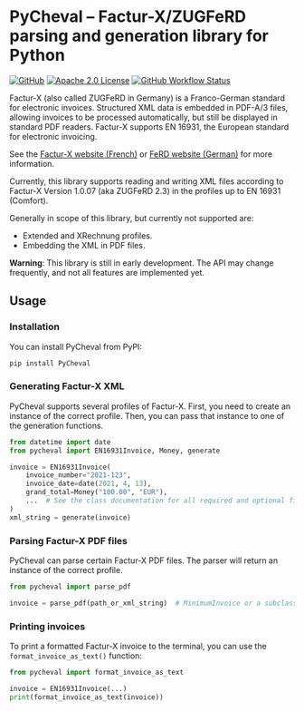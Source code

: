 # PyCheval – Factur-X/ZUGFeRD parsing and generation library for Python

[![GitHub](https://img.shields.io/github/release/zfutura/pycheval/all.svg)](https://github.com/zfutura/pycheval/releases/)
[![Apache 2.0 License](https://img.shields.io/github/license/zfutura/pycheval)](https://github.com/zfutura/pycheval/blob/main/LICENSE)
[![GitHub Workflow Status](https://img.shields.io/github/actions/workflow/status/zfutura/pycheval/test-and-lint.yml)](https://github.com/zfutura/pycheval/actions/workflows/test-and-lint)

Factur-X (also called ZUGFeRD in Germany) is a Franco-German standard for
electronic invoices. Structured XML data is embedded in PDF-A/3 files,
allowing invoices to be processed automatically, but still be displayed in
standard PDF readers. Factur-X supports EN 16931, the European standard for
electronic invoicing.

See the [Factur-X website (French)](https://www.factur-x.org/) or
[FeRD website (German)](https://www.ferd-net.de/) for more information.

Currently, this library supports reading and writing XML files according to
Factur-X Version 1.0.07 (aka ZUGFeRD 2.3) in the profiles up to EN 16931
(Comfort).

Generally in scope of this library, but currently not supported are:

* Extended and XRechnung profiles.
* Embedding the XML in PDF files.

**Warning**: This library is still in early development. The API may change
frequently, and not all features are implemented yet.

## Usage

### Installation

You can install PyCheval from PyPI:

```bash
pip install PyCheval
```

### Generating Factur-X XML

PyCheval supports several profiles of Factur-X. First, you need to create
an instance of the correct profile. Then, you can pass that instance to one
of the generation functions.

```python
from datetime import date
from pycheval import EN16931Invoice, Money, generate

invoice = EN16931Invoice(
    invoice_number="2021-123",
    invoice_date=date(2021, 4, 13),
    grand_total=Money("100.00", "EUR"),
    ...  # See the class documentation for all required and optional fields.
)
xml_string = generate(invoice)
```

### Parsing Factur-X PDF files

PyCheval can parse certain Factur-X PDF files. The parser will return an
instance of the correct profile.

```python
from pycheval import parse_pdf

invoice = parse_pdf(path_or_xml_string)  # MinimumInvoice or a subclass
```

### Printing invoices

To print a formatted Factur-X invoice to the terminal, you can use the
`format_invoice_as_text()` function:

```python
from pycheval import format_invoice_as_text

invoice = EN16931Invoice(...)
print(format_invoice_as_text(invoice))
```

